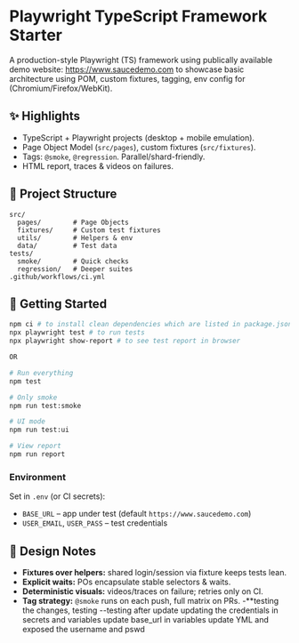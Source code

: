 
# Playwright TypeScript Framework Starter

A production-style Playwright (TS) framework using publically available demo website: https://www.saucedemo.com to showcase basic architecture using POM, custom fixtures, tagging, env config for (Chromium/Firefox/WebKit).

## ✨ Highlights
- TypeScript + Playwright projects (desktop + mobile emulation).
- Page Object Model (`src/pages`), custom fixtures (`src/fixtures`).
- Tags: `@smoke`, `@regression`. Parallel/shard-friendly.
- HTML report, traces & videos on failures.


## 🧱 Project Structure
```
src/
  pages/        # Page Objects
  fixtures/     # Custom test fixtures
  utils/        # Helpers & env
  data/         # Test data
tests/
  smoke/        # Quick checks
  regression/   # Deeper suites
.github/workflows/ci.yml
```

## 🚀 Getting Started

```bash
npm ci # to install clean dependencies which are listed in package.json
npx playwright test # to run tests 
npx playwright show-report # to see test report in browser 

OR

# Run everything
npm test

# Only smoke
npm run test:smoke

# UI mode
npm run test:ui

# View report
npm run report
```

### Environment
Set in `.env` (or CI secrets):
- `BASE_URL` – app under test (default `https://www.saucedemo.com`)
- `USER_EMAIL`, `USER_PASS` – test credentials

## 🧪 Design Notes
- **Fixtures over helpers:** shared login/session via fixture keeps tests lean.
- **Explicit waits:** POs encapsulate stable selectors & waits.
- **Deterministic visuals:** videos/traces on failure; retries only on CI.
- **Tag strategy:** `@smoke` runs on each push, full matrix on PRs.
-**testing the changes, testing 
--testing after update
updating the credentials in secrets and variables
update base_url in variables
update YML and exposed the username and pswd